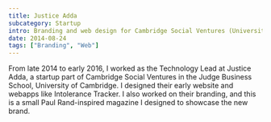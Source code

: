```yaml
---
title: Justice Adda
subcategory: Startup
intro: Branding and web design for Cambridge Social Ventures (University of Cambridge) startup trying to break barriers in justice.
date: 2014-08-24
tags: ["Branding", "Web"]
---
```


From late 2014 to early 2016, I worked as the Technology Lead at Justice Adda, a startup part of Cambridge Social Ventures in the Judge Business School, University of Cambridge. I designed their early website and webapps like Intolerance Tracker. I also worked on their branding, and this is a small Paul Rand-inspired magazine I designed to showcase the new brand.

<div class="shadow">
	<div class="two-images">
		<div><img alt="" src="/images/justice-adda/0001.jpg"></div>
		<div><img alt="" src="/images/justice-adda/0002.jpg"></div>
	</div>
	<div class="two-images">
		<div><img alt="" src="/images/justice-adda/0003.jpg"></div>
		<div><img alt="" src="/images/justice-adda/0004.jpg"></div>
	</div>
	<div class="two-images">
		<div><img alt="" src="/images/justice-adda/0005.jpg"></div>
		<div><img alt="" src="/images/justice-adda/0006.jpg"></div>
	</div>
	<div class="two-images">
		<div><img alt="" src="/images/justice-adda/0007.jpg"></div>
		<div><img alt="" src="/images/justice-adda/0008.jpg"></div>
	</div>
	<div class="two-images">
		<div><img alt="" src="/images/justice-adda/0009.jpg"></div>
		<div><img alt="" src="/images/justice-adda/0010.jpg"></div>
	</div>
	<div class="two-images">
		<div><img alt="" src="/images/justice-adda/0011.jpg"></div>
		<div><img alt="" src="/images/justice-adda/0012.jpg"></div>
	</div>
	<div class="two-images">
		<div><img alt="" src="/images/justice-adda/0013.jpg"></div>
		<div><img alt="" src="/images/justice-adda/0014.jpg"></div>
	</div>
	<div class="two-images">
		<div><img alt="" src="/images/justice-adda/0015.jpg"></div>
		<div><img alt="" src="/images/justice-adda/0016.jpg"></div>
	</div>
	<div class="two-images">
		<div><img alt="" src="/images/justice-adda/0017.jpg"></div>
		<div><img alt="" src="/images/justice-adda/0018.jpg"></div>
	</div>
</div>